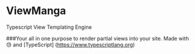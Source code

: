 # ViewManga
Typescript View Templating Engine

###Your all in one purpose to render partial views into your site. Made with  :sweat:  and [TypeScript] (https://www.typescriptlang.org)
